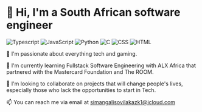 # 👋 Hi, I'm a South African software engineer

![Typescript](https://icons8.com/icons/set/typescript) ![JavaScript](https://www.flaticon.com/free-icons/javascript) ![Python](https://www.flaticon.com/free-icons/python) ![C](https://symbolsdb.com/copyright-symbol) ![CSS](https://www.w3schools.com/Css/css_icons.asp) ![HTML](https://www.w3schools.com/icons/)

👀 I'm passionate about everything tech and gaming.

🌱 I'm currently learning Fullstack Software Engineering with ALX Africa that partnered with the Mastercard Foundation and The ROOM.

💞️ I'm looking to collaborate on projects that will change people's lives, especially those who lack the opportunities to start in Tech.

📫 You can reach me via email at simangalisovilakazk1@icloud.com


<!---
TheCodingPantsula/TheCodingPantsula is a ✨ special ✨ repository because its `README.md` (this file) appears on your GitHub profile.
You can click the Preview link to take a look at your changes.
--->
